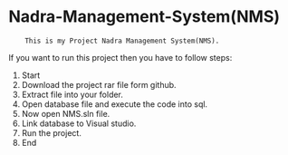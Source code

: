 # Nadra-Management-System(NMS)
		This is my Project Nadra Management System(NMS).
If you want to run this project then you have to follow steps:
1) Start
2) Download the project rar file form github.
3) Extract file into your folder. 
4) Open database file and execute the code into sql.
5) Now open NMS.sln file.
6) Link database to Visual studio.
7) Run the project.
8) End
